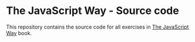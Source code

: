 # The JavaScript Way - Source code

This repository contains the source code for all exercises in [The JavaScript Way](https://github.com/thejsway/thejsway) book.
